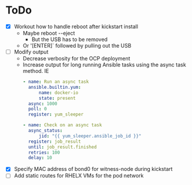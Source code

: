 # ToDo
- [X] Workout how to handle reboot after kickstart install
    - Maybe reboot --eject
        - But the USB has to be removed
    - Or '[ENTER]` followed by pulling out the USB
- [ ] Modify output
    - Decrease verbosity for the OCP deployment
    - Increase output for long running Ansible tasks using the async task method. IE
        ```yaml
        - name: Run an async task
          ansible.builtin.yum:
              name: docker-io
              state: present
          async: 1000
          poll: 0
          register: yum_sleeper

        - name: Check on an async task
          async_status:
              jid: "{{ yum_sleeper.ansible_job_id }}"
          register: job_result
          until: job_result.finished
          retries: 100
          delay: 10
        ```
- [X] Specify MAC address of bond0 for witness-node during kickstart
- [ ] Add static routes for RHELX VMs for the pod network
